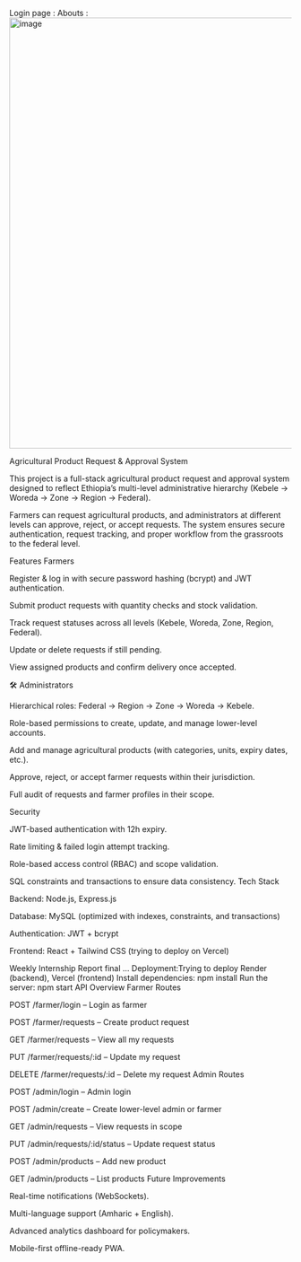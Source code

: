 Login page : Abouts : <img width="1366" height="768" alt="image" src="https://github.com/user-attachments/assets/c38e5067-bffa-4792-ab29-1caf6b4fbfd0" />

Agricultural Product Request & Approval System

This project is a full-stack agricultural product request and approval system designed to reflect Ethiopia’s multi-level administrative hierarchy (Kebele → Woreda → Zone → Region → Federal).

Farmers can request agricultural products, and administrators at different levels can approve, reject, or accept requests. The system ensures secure authentication, request tracking, and proper workflow from the grassroots to the federal level.



 Features
Farmers

Register & log in with secure password hashing (bcrypt) and JWT authentication.

Submit product requests with quantity checks and stock validation.

Track request statuses across all levels (Kebele, Woreda, Zone, Region, Federal).

Update or delete requests if still pending.

View assigned products and confirm delivery once accepted.

🛠️ Administrators

Hierarchical roles: Federal → Region → Zone → Woreda → Kebele.

Role-based permissions to create, update, and manage lower-level accounts.

Add and manage agricultural products (with categories, units, expiry dates, etc.).

Approve, reject, or accept farmer requests within their jurisdiction.

Full audit of requests and farmer profiles in their scope.

 Security

JWT-based authentication with 12h expiry.

Rate limiting & failed login attempt tracking.

Role-based access control (RBAC) and scope validation.

SQL constraints and transactions to ensure data consistency.
Tech Stack

Backend: Node.js, Express.js

Database: MySQL (optimized with indexes, constraints, and transactions)

Authentication: JWT + bcrypt

Frontend: React + Tailwind CSS (trying to deploy on Vercel)

Weekly Internship Report final …
Deployment:Trying to deploy Render (backend), Vercel (frontend)
Install dependencies:
npm install
Run the server:
npm start
API Overview
Farmer Routes

POST /farmer/login – Login as farmer

POST /farmer/requests – Create product request

GET /farmer/requests – View all my requests

PUT /farmer/requests/:id – Update my request

DELETE /farmer/requests/:id – Delete my request
Admin Routes

POST /admin/login – Admin login

POST /admin/create – Create lower-level admin or farmer

GET /admin/requests – View requests in scope

PUT /admin/requests/:id/status – Update request status

POST /admin/products – Add new product

GET /admin/products – List products
Future Improvements

Real-time notifications (WebSockets).

Multi-language support (Amharic + English).

Advanced analytics dashboard for policymakers.

Mobile-first offline-ready PWA.

